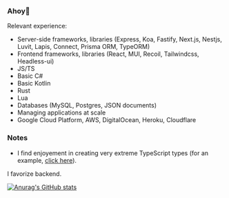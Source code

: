### Ahoy👋
Relevant experience: <br>
- Server-side frameworks, libraries (Express, Koa, Fastify, Next.js, Nestjs, Luvit, Lapis, Connect, Prisma ORM, TypeORM)
- Frontend frameworks, libraries (React, MUI, Recoil, Tailwindcss, Headless-ui)
- JS/TS
- Basic C#
- Basic Kotlin
- Rust
- Lua
- Databases (MySQL, Postgres, JSON documents)
- Managing applications at scale
- Google Cloud Platform, AWS, DigitalOcean, Heroku, Cloudflare
### Notes
- I find enjoyement in creating very extreme TypeScript types (for an example, [click here](https://github.com/wowjeeez/fivem-kv/blob/master/server/core/database.ts)).

I favorize backend. <br>

[![Anurag's GitHub stats](https://github-readme-stats.vercel.app/api?username=wowjeeez&count_private=true&show_icons=true&theme=radical)](https://github.com/anuraghazra/github-readme-stats) <br>
